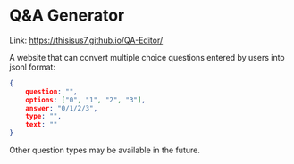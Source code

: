 # Q&A Generator

Link: https://thisisus7.github.io/QA-Editor/

A website that can convert multiple choice questions entered by users into jsonl format:

```json
{
    question: "",
    options: ["0", "1", "2", "3"],
    answer: "0/1/2/3",
    type: "",
    text: ""
}
```

Other question types may be available in the future.
